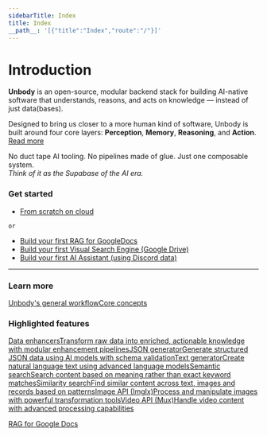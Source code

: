 ```yaml
---
sidebarTitle: Index
title: Index
__path__: '[{"title":"Index","route":"/"}]'
---
```


# Introduction

**Unbody** is an open-source, modular backend stack for building AI-native software that understands, reasons, and acts on knowledge — instead of just data(bases).

Designed to bring us closer to a more human kind of software, Unbody is built around four core layers: **Perception**, **Memory**, **Reasoning**, and **Action**. [Read more](/architecture)

No duct tape AI tooling. No pipelines made of glue. Just one composable system.  
_Think of it as the Supabase of the AI era._

### Get started

-   [From scratch on cloud](https://app.unbody.io)

`or`

-   [Build your first RAG for GoogleDocs](/first-projects/rag)
-   [Build your first Visual Search Engine (Google Drive)](/first-projects/visual-search)
-   [Build your first AI Assistant (using Discord data)](/first-projects/ai-assistant)

* * *

### Learn more

[Unbody's general workflow](/architecture#general-workflow)[Core concepts](/concepts)

### Highlighted features

[Data enhancersTransform raw data into enriched, actionable knowledge with modular enhancement pipelines](/project-configurations/enhancers)[JSON generatorGenerate structured JSON data using AI models with schema validation](/project-configurations/generative-modules)[Text generatorCreate natural language text using advanced language models](/project-configurations/generative-modules)[Semantic searchSearch content based on meaning rather than exact keyword matches](/content-api/search/semantic-search)[Similarity searchFind similar content across text, images and records based on patterns](/content-api/search/similarity-search)[Image API (ImgIx)Process and manipulate images with powerful transformation tools](/image-api)[Video API (Mux)Handle video content with advanced processing capabilities](/video-api)

[RAG for Google Docs](/first-projects/rag "RAG for Google Docs")